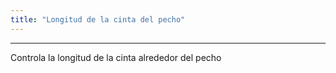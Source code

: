 ```yaml
---
title: "Longitud de la cinta del pecho"
---
```


***

Controla la longitud de la cinta alrededor del pecho




